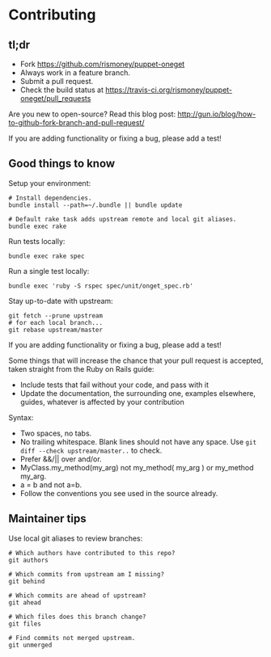 Contributing
============

tl;dr
-----

* Fork https://github.com/rismoney/puppet-oneget
* Always work in a feature branch.
* Submit a pull request.
* Check the build status at
  https://travis-ci.org/rismoney/puppet-oneget/pull_requests

Are you new to open-source? Read this blog post:
http://gun.io/blog/how-to-github-fork-branch-and-pull-request/

If you are adding functionality or fixing a bug, please add a test!


Good things to know
-------------------

Setup your environment:

    # Install dependencies.
    bundle install --path=~/.bundle || bundle update

    # Default rake task adds upstream remote and local git aliases.
    bundle exec rake

Run tests locally:

    bundle exec rake spec

Run a single test locally:

    bundle exec 'ruby -S rspec spec/unit/onget_spec.rb'

Stay up-to-date with upstream:

    git fetch --prune upstream
    # for each local branch...
    git rebase upstream/master

If you are adding functionality or fixing a bug, please add a test!

Some things that will increase the chance that your pull request is accepted,
taken straight from the Ruby on Rails guide:

* Include tests that fail without your code, and pass with it
* Update the documentation, the surrounding one, examples elsewhere, guides,
  whatever is affected by your contribution

Syntax:

* Two spaces, no tabs.
* No trailing whitespace. Blank lines should not have any space.
  Use `git diff --check upstream/master..` to check.
* Prefer &&/|| over and/or.
* MyClass.my_method(my_arg) not my_method( my_arg ) or my_method my_arg.
* a = b and not a=b.
* Follow the conventions you see used in the source already.


Maintainer tips
---------------

Use local git aliases to review branches:

    # Which authors have contributed to this repo?
    git authors

    # Which commits from upstream am I missing?
    git behind

    # Which commits are ahead of upstream?
    git ahead

    # Which files does this branch change?
    git files

    # Find commits not merged upstream.
    git unmerged
